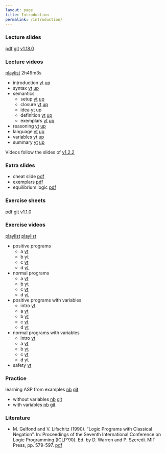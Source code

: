 ```yaml
---
layout: page
title: Introduction
permalink: /introduction/
---
```

### Lecture slides

  [pdf](https://github.com/potassco-asp-course/course/releases/download/v1.18.0/introduction.pdf)
  [git](https://github.com/potassco-asp-course/introduction)
  [v1.18.0](https://github.com/potassco-asp-course/course/releases/tag/v1.18.0)

### Lecture videos

  [playlist](https://www.youtube.com/playlist?list=PL7DBaibuDD9NWhREiceTokOiY-S3nertB) 2h49m3s

  * introduction
	[yt](https://youtu.be/_9dlDE1OsQA)
	[up](https://mediaup.uni-potsdam.de/Play/23477)
  * syntax
	[yt](https://youtu.be/FKpmMIgsQhM)
	[up](https://mediaup.uni-potsdam.de/Play/23491)
  * semantics
	* setup
	  [yt](https://youtu.be/Fmj0KJL_i04)
	  [up](https://mediaup.uni-potsdam.de/Play/23594)
	* closure
	  [yt](https://youtu.be/gN6WHEweXOg)
	  [up](https://mediaup.uni-potsdam.de/Play/23600)
	* idea
	  [yt](https://youtu.be/5_TyvPf8G7Q)
	  [up](https://mediaup.uni-potsdam.de/Play/23657)
    * definition
	  [yt](https://youtu.be/T_AqkLQHxhw)
	  [up](https://mediaup.uni-potsdam.de/Play/23659)
    * exemplars
	  [yt](https://youtu.be/CWDA5QqEpf4)
	  [up](https://mediaup.uni-potsdam.de/Play/23672)
  * reasoning
	[yt](https://youtu.be/h3Ghk89pl1o)
	[up](https://mediaup.uni-potsdam.de/Play/24025)
  * language
    [yt](https://youtu.be/p9oiyabH6yo)
	[up](https://mediaup.uni-potsdam.de/Play/25748)
  * variables
	[yt](https://youtu.be/URcN0EEZoN4)
	[up](https://mediaup.uni-potsdam.de/Play/24046)
  * summary
	[yt](https://youtu.be/txlXNHs1rPo)
	[up](https://mediaup.uni-potsdam.de/Play/24045)

  Videos follow the slides of [v1.2.2](https://github.com/potassco-asp-course/course/releases/tag/v1.2.2)

### Extra slides

  * cheat slide [pdf](https://github.com/potassco-asp-course/course/releases/download/v1.2.2/asp-in-one.pdf)
  * exemplars   [pdf](https://github.com/potassco-asp-course/course/releases/download/v1.2.2/asp-exemplars.pdf)
  * equilibrium logic [pdf](https://github.com/potassco-asp-course/course/releases/download/v1.18.0/ht.pdf)

### Exercise sheets

  [pdf](https://github.com/potassco-asp-course/exercises/releases/download/v1.1.0/introduction-exercises.pdf)
  [git](https://github.com/potassco-asp-course/exercises/tree/main/introduction)
  [v1.1.0](https://github.com/potassco-asp-course/exercises/releases/tag/v1.1.0)

### Exercise videos

  [playlist](https://www.youtube.com/playlist?list=PL7DBaibuDD9PNXus6L5xzw7ATskhYKPby)
  [playlist](https://www.youtube.com/playlist?list=PL7DBaibuDD9NoIuBH3gj8RUZoqXCKBl4W)

  * positive programs
	* a [yt](https://youtu.be/5reTvAe2QBE)
	* b [yt](https://youtu.be/ZksnOziJLfI)
	* c [yt](https://youtu.be/EcaJipH20Vw)
	* d [yt](https://youtu.be/QCQGfGYax1c)
  * normal programs
	* a [yt](https://youtu.be/7jkpKxGwbno)
	* b [yt](https://youtu.be/QXKmgw3pBT8)
	* c [yt](https://youtu.be/7_se9k6DO0g)
	* d [yt](https://youtu.be/cfHDIncvgWs)
  * positive programs with variables
    * intro [yt](https://youtu.be/Gbiq8j7dprg)
    * a [yt](https://youtu.be/VAWnbqnexCE)
    * b [yt](https://youtu.be/L83AkrbL2wk)
    * c [yt](https://youtu.be/ZeIpA-KydJ8)
    * d [yt](https://youtu.be/vJijxi3Y8uE)
  * normal programs with variables
    * intro [yt](https://youtu.be/Z61fm6vamRI)
    * a [yt](https://youtu.be/gHxZBVSr-wA)
    * b [yt](https://youtu.be/fRdJlCpcN4k)
    * c [yt](https://youtu.be/Skk6h3ahY3g)
    * d [yt](https://youtu.be/R4bEWq5DpNc)
  * safety
    [yt](https://youtu.be/wJ0GAOUFYOQ)

### Practice

  learning ASP from examples
  [nb](https://mybinder.org/v2/gh/potassco-asp-course/notebooks/HEAD?urlpath=lab%2Ftree%2Ftutorial%2Flanguage%2Flearning-from-examples%2F)
  [git](https://github.com/potassco-asp-course/notebooks/tree/master/tutorial/language/learning-from-examples)


  * without variables
    [nb](https://mybinder.org/v2/gh/potassco-asp-course/notebooks/HEAD?urlpath=lab%2Ftree%2Ftutorial%2Flanguage%2Flearning-from-examples%2Fwithout-variables)
    [git](https://github.com/potassco-asp-course/notebooks/tree/master/tutorial/language/learning-from-examples/without-variables)
  * with variables
    [nb](https://mybinder.org/v2/gh/potassco-asp-course/notebooks/HEAD?urlpath=lab%2Ftree%2Ftutorial%2Flanguage%2Flearning-from-examples%2Fwith-variables)
    [git](https://github.com/potassco-asp-course/notebooks/tree/master/tutorial/language/learning-from-examples/with-variables)

### Literature

  * M. Gelfond and V. Lifschitz (1990).
	“Logic Programs with Classical Negation”.
	In: Proceedings of the Seventh International Conference on Logic Programming (ICLP’90).
	Ed. by D. Warren and P. Szeredi. MIT Press, pp. 579-597.
	[pdf](https://github.com/potassco-asp-course/course/releases/download/v1.6.1/stable.pdf)
